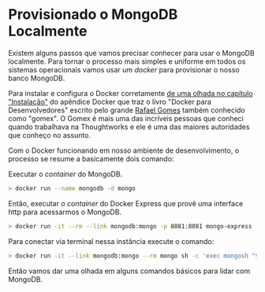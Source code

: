 # Provisionado o MongoDB Localmente

Existem alguns passos que vamos precisar conhecer para usar o MongoDB localmente. Para tornar o processo mais simples e uniforme em todos os sistemas operacionais vamos usar um _docker_ para provisionar o nosso banco MongoDB.

Para instalar e configura o Docker corretamente [de uma olhada no capítulo "Instalação"](http://stack.desenvolvedor.expert/appendix/docker/instalacao.html) do apêndice Docker que traz o livro "Docker para Desenvolvedores" escrito pelo grande [Rafael Gomes](https://twitter.com/gomex) também conhecido como "gomex". O Gomex é mais uma das incríveis pessoas que conheci quando trabalhava na Thoughtworks e ele é uma das maiores autoridades que conheço no assunto.

Com o Docker funcionando em nosso ambiente de desenvolvimento, o processo se resume a basicamente dois comando:

Executar o _container_ do MongoDB.

```bash
> docker run --name mongodb -d mongo
```

Então, executar o _container_ do Docker Express que provê uma interface http para acessarmos o MongoDB.

```bash
> docker run -it --rm --link mongodb:mongo -p 8081:8081 mongo-express
```

Para conectar via terminal nessa instância execute o comando:
```bash
> docker run -it --link mongodb:mongo --rm mongo sh -c 'exec mongosh "$MONGO_PORT_27017_TCP_ADDR:$MONGO_PORT_27017_TCP_PORT/test"'
```


Então vamos dar uma olhada em alguns comandos básicos para lidar com MongoDB.
